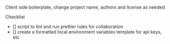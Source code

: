 Client side boilerplate, change project name, authors and license as needed

Checklist
- [] script to lint and run prettier rules for collaboration
- [] create a formatted local environment variables template for api keys, etc
